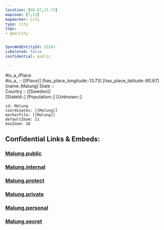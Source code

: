 ```yaml
---
location: [60.67,13.73] 
mapzoom: [7,12] 
mapmarker: city 
type: City
tags:
- geo/City


SpocWebEntityId: 32243
isDeleted: false
confidential: public

---
```

#is_a_/Place  
#is_a_ :: [[Place]] 
[has_place_longitude::13.73] 
[has_place_latitude::60.67] 
[name::Malung] 
State ::  
Country :: [[Sweden]]  
[StateId::] 
[Population::] 
[Unknown::] 


```leaflet
id: Malung
coordinates: [[Malung]] 
markerFile: [[Malung]] 
defaultZoom: 11 
maxZoom: 18
```


## Confidential Links & Embeds: 

### [Malung.public](/_public/\Earth\Continent\Europe\Europe~North\Sweden\Provinces~Sweden\Dalarna\CityMalung.public.md) 

### [Malung.internal](/_internal/\Earth\Continent\Europe\Europe~North\Sweden\Provinces~Sweden\Dalarna\CityMalung.internal.md) 

### [Malung.protect](/_protect/\Earth\Continent\Europe\Europe~North\Sweden\Provinces~Sweden\Dalarna\CityMalung.protect.md) 

### [Malung.private](/_private/\Earth\Continent\Europe\Europe~North\Sweden\Provinces~Sweden\Dalarna\CityMalung.private.md) 

### [Malung.personal](/_personal/\Earth\Continent\Europe\Europe~North\Sweden\Provinces~Sweden\Dalarna\CityMalung.personal.md) 

### [Malung.secret](/_secret/\Earth\Continent\Europe\Europe~North\Sweden\Provinces~Sweden\Dalarna\CityMalung.secret.md)

